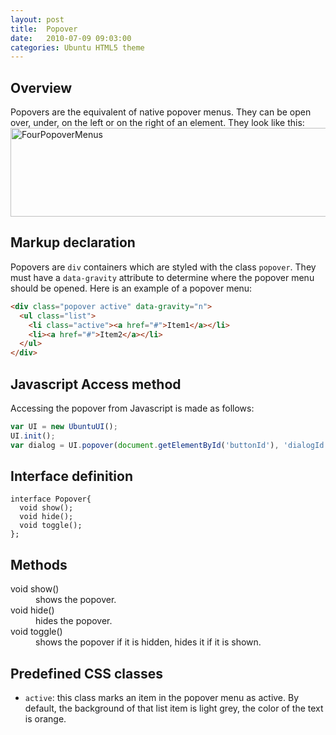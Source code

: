 ```yaml
---
layout: post
title:  Popover
date:   2010-07-09 09:03:00
categories: Ubuntu HTML5 theme
---
```


<h2>Overview</h2>
Popovers are the equivalent of native popover menus. They can be open over, under, on the left or on the right of an element. They look like this:
<a href="http://daniel-beck.org/wp-content/uploads/FourPopoverMenus.png"><img src="http://daniel-beck.org/wp-content/uploads/FourPopoverMenus.png" alt="FourPopoverMenus" width="583" height="142" class="alignnone size-full wp-image-1122" /></a>

<h2>Markup declaration</h2>
Popovers are <code>div</code> containers which are styled with the class <code>popover</code>. They must have a <code>data-gravity</code> attribute to determine where the popover menu should be opened. Here is an example of a popover menu:

```html
<div class="popover active" data-gravity="n">
  <ul class="list">
    <li class="active"><a href="#">Item1</a></li>
    <li><a href="#">Item2</a></li>
  </ul>
</div>
```

<h2>Javascript Access method</h2>

Accessing the popover from Javascript is made as follows:

```javascript
var UI = new UbuntuUI();
UI.init();
var dialog = UI.popover(document.getElementById('buttonId'), 'dialogId');
```


<h2>Interface definition</h2>

```javacript
interface Popover{
  void show();
  void hide();
  void toggle();
};
```


<h2>Methods</h2>

<dl>
<dt>void show()</dt>
<dd>shows the popover.</dd>

<dt>void hide()</dt>
<dd>hides the popover.</dd>

<dt>void toggle()</dt>
<dd>shows the popover if it is hidden, hides it if it is shown.</dd>

</dl>

<h2>Predefined CSS classes</h2>

<ul>
<li><code>active</code>: this class marks an item in the popover menu as active. By default, the background of that list item is light grey, the color of the text is orange.</li>
</ul>
